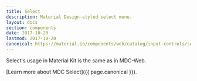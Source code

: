 ```yaml
---
title: Select
description: Material Design-styled select menu.
layout: docs
section: components
date: 2017-10-20
lastmod: 2017-10-20
canonical: https://material.io/components/web/catalog/input-controls/select-menus/
---
```


Select's usage in Material Kit is the same as in MDC-Web.

[Learn more about MDC Select]({{ page.canonical }}).
